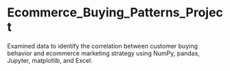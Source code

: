 # Ecommerce_Buying_Patterns_Project
Examined data to identify the correlation between customer buying behavior and ecommerce marketing strategy using NumPy, pandas, Jupyter, matplotlib, and Excel.
